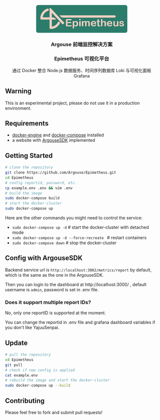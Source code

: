 &nbsp;
<p align="center">
    <picture>
        <img alt="Epimetheus" src="doc/logo/Epimetheus.png" width="300px">
    </picture>
</p>
<h3 align="center">Argouse 前端监控解决方案</h3>
<h3 align="center">Epimetheus 可视化平台</h3>
<p align="center">
    通过 Docker 整合 Node.js 数据服务、时间序列数据库 Loki 与可视化面板 Grafana
</p>


## Warning
This is an experimental project, please do not use it in a production environment.

## Requirements
- [docker-engine](https://docs.docker.com/engine/install/) and [docker-compose](ttps://docs.docker.com/compose/install/) installed
- a website with [ArgouseSDK](https://github.com/Argouse/Argouse) implemented

## Getting Started
```sh
# clone the repository
git clone https://github.com/Argouse/Epimetheus.git
cd Epimetheus
# config reportid, password, etc.
cp example.env .env && vim .env
# build the image
sudo docker-compose build
# start the docker-cluster
sudo docker-compose up
```

Here are the other commands you might need to control the service:
- `sudo docker-compose up -d` # start the docker-cluster with detached mode
- `sudo docker-compose up -d --force-recreate ` # restart containers
- `sudo docker-compose down` # stop the docker-cluster

## Config with ArgouseSDK
Backend service url is `http://localhost:3002/metrics/report` by default, which is the same as the one in the ArgouseSDK.

Then you can login to the dashboard at http://localhost:3000/ , default username is `admin`, password is set in .env file.

### Does it support multiple report IDs?
No, only one reportID is supported at the moment.

You can change the reportid in .env file and grafana dashboard variables if you don't like YajuuSenpai.

## Update
```sh
# pull the repository
cd Epimetheus
git pull
# check if new config is applied
cat example.env 
# rebuild the image and start the docker-cluster
sudo docker-compose up --build
```

## Contributing
Please feel free to fork and submit pull requests!
